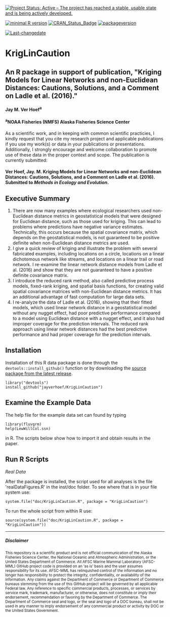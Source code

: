 
[![Project Status: Active – The project has reached a stable, usable state and is being actively developed.](http://www.repostatus.org/badges/latest/active.svg)](http://www.repostatus.org/#active)

[![minimal R version](https://img.shields.io/badge/R%3E%3D-3.1.1-6666ff.svg)](https://cran.r-project.org/) [![CRAN\_Status\_Badge](http://www.r-pkg.org/badges/version/kotzeb0912)](https://cran.r-project.org/package=kotzeb0912) [![packageversion](https://img.shields.io/badge/Package%20version-1.0-orange.svg?style=flat-square)](commits/master)

[![Last-changedate](https://img.shields.io/badge/last%20change-2017--05--09-yellowgreen.svg)](/commits/master)

# KrigLinCaution
## An R package in support of publication, "Kriging Models for Linear Networks and non-Euclidean Distances: Cautions, Solutions, and a Comment on Ladle et al. (2016)." 

#### Jay M. Ver Hoef<sup>a</sup>

#### <sup>a</sup>NOAA Fisheries (NMFS) Alaska Fisheries Science Center 

As a scientific work, and in keeping with common scientific practicies, I kindly request that you cite my research project and applicable publications if you use my work(s) or data in your publications or presentations. Additionally, I strongly encourage and welcome collaboration to promote use of these data in the proper context and scope.  The publication is currently submitted:

#### Ver Hoef, Jay. M. Kriging Models for Linear Networks and non-Euclidean Distances: Cautions, Solutions, and a Comment on Ladle et al. (2016). Submitted to *Methods in Ecology and Evolution*.


Executive Summary
-----------------

 1. There are now many examples where ecological researchers used non-Euclidean distance metrics in geostatistical models that were designed for Euclidean distance, such as those used for kriging.  This can lead to problems where predictions have negative variance estimates.  Technically, this occurs because the spatial covariance matrix, which depends on the geostatistical models, is not guaranteed to be positive definite when non-Euclidean distance metrics are used.
  2. I give a quick review of kriging and illustrate the problem with several fabricated examples, including locations on a circle, locations on a linear dichotomous network like streams, and locations on a linear trail or road network. I re-examine the linear network distance models from Ladle et al. (2016) and show that they are not guaranteed to have a positive definite covariance matrix.
  3.  I introduce the reduced rank method, also called predictive process models, fixed-rank kriging, and spatial basis functions, for creating valid spatial covariance matrices with non-Euclidean distance metrics.  It has an additional advantage of fast computation for large data sets.
  4. I re-analyze the data of Ladle et al. (2016), showing that their fitted models, which used linear network distance in a geostatistical model without any nugget effect, had poor predictive performance compared to a model using Euclidean distance with a nugget effect, and it also had improper coverage for the prediction intervals. The reduced rank approach using linear network distances had the best predictive performance and had proper coverage for the prediction intervals.

Installation
------------

Installation of this R data package is done through the `devtools::install_github()` function or by downloading the [source package from the latest release](https://github.com/jayverhoef/KrigLinCaution).

```
library("devtools")
install_github("jayverhoef/KrigLinCaution")
```

Examine the Example Data
------------------------

The help file for the example data set can found by typing

```
library(fluvgrm)
help(LewWillCol.ssn)
```
in R.  The scripts below show how to import it and obtain results in the paper.

Run R Scripts
-------------

*Real Data*

After the package is installed, the script used for all analyses is the file 'realDataFigures.R' in the inst/doc folder.  To see where that is in your file system use:

```
system.file("doc/KrigLinCaution.R", package = "KrigLinCaution")
```

To run the whole script from within R use:

```
source(system.file("doc/KrigLinCaution.R", package = "KrigLinCaution"))
```



-------------
##### Disclaimer

<sub>This repository is a scientific product and is not official communication of the Alaska Fisheries Science Center, the National Oceanic and Atmospheric Administration, or the United States Department of Commerce. All AFSC Marine Mammal Laboratory (AFSC-MML) GitHub project code is provided on an ‘as is’ basis and the user assumes responsibility for its use. AFSC-MML has relinquished control of the information and no longer has responsibility to protect the integrity, confidentiality, or availability of the information. Any claims against the Department of Commerce or Department of Commerce bureaus stemming from the use of this GitHub project will be governed by all applicable Federal law. Any reference to specific commercial products, processes, or services by service mark, trademark, manufacturer, or otherwise, does not constitute or imply their endorsement, recommendation or favoring by the Department of Commerce. The Department of Commerce seal and logo, or the seal and logo of a DOC bureau, shall not be used in any manner to imply endorsement of any commercial product or activity by DOC or the United States Government.</sub>
